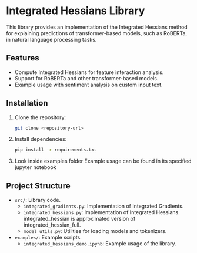 # Integrated Hessians Library

This library provides an implementation of the Integrated Hessians method for explaining predictions of transformer-based models, such as RoBERTa, in natural language processing tasks.

## Features
- Compute Integrated Hessians for feature interaction analysis.
- Support for RoBERTa and other transformer-based models.
- Example usage with sentiment analysis on custom input text.

## Installation

1. Clone the repository:
   ```bash
   git clone <repository-url>
   ```

2. Install dependencies:
   ```bash
   pip install -r requirements.txt
   ```

3. Look inside examples folder
Example usage can be found in its specified jupyter notebook


## Project Structure
- `src/`: Library code.
  - `integrated_gradients.py`: Implementation of Integrated Gradients.
  - `integrated_hessians.py`: Implementation of Integrated Hessians. integrated_hessian is approximated version of integrated_hessian_full.
  - `model_utils.py`: Utilities for loading models and tokenizers.
- `examples/`: Example scripts.
  - `integrated_hessians_demo.ipynb`: Example usage of the library.
